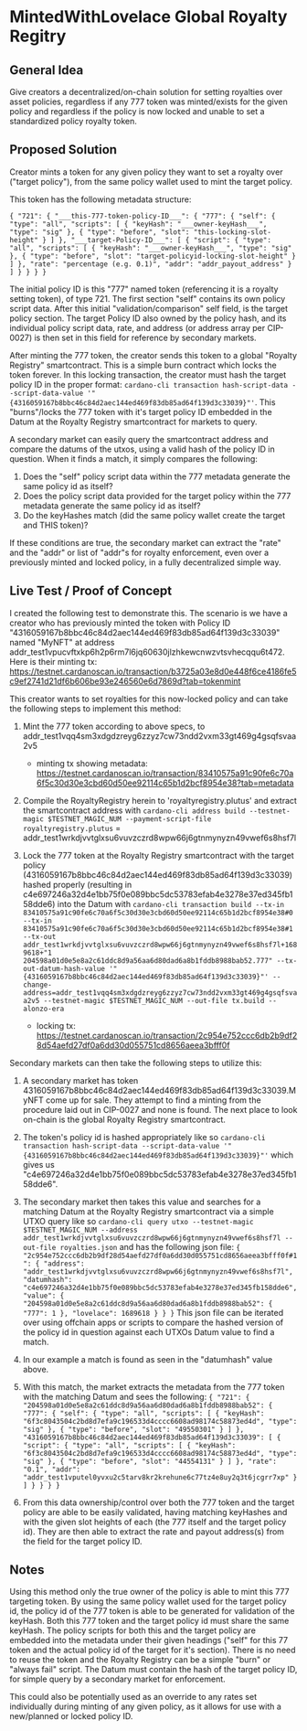 # MintedWithLovelace Global Royalty Regitry

## General Idea

Give creators a decentralized/on-chain solution for setting royalties over asset policies, regardless if any 777 token was minted/exists for the given policy and regardless if the policy is now locked and unable to set a standardized policy royalty token.

## Proposed Solution

Creator mints a token for any given policy they want to set a royalty over ("target policy"), from the same policy wallet used to mint the target policy.

This token has the following metadata structure:

`{
    "721": {
        "___this-777-token-policy-ID___": {
            "777": {
                "self": {
                        "type": "all",
                        "scripts": [
                          {
                            "keyHash": "___owner-keyHash___",
                            "type": "sig"
                          },
                          {
                            "type": "before",
                            "slot": "this-locking-slot-height"
                          }
                        ]
                },
                "___target-Policy-ID___": [
                  {
                    "script": {
                        "type": "all",
                        "scripts": [
                          {
                            "keyHash": "___owner-keyHash___",
                            "type": "sig"
                          },
                          {
                            "type": "before",
                            "slot": "target-policyid-locking-slot-height"
                          }
                        ]
                    },
                    "rate": "percentage (e.g. 0.1)",
                    "addr": "addr_payout_address"
                  }
                ]
            }
        }
    }
}`

The initial policy ID is this "777" named token (referencing it is a royalty setting token), of type 721. The first section "self" contains its own policy script data. After this initial "validation/comparison" self field, is the target policy section.  The target Policy ID also owned by the policy hash, and its individual policy script data, rate, and address (or address array per CIP-0027) is then set in this field for reference by secondary markets.

After minting the 777 token, the creator sends this token to a global "Royalty Registry" smartcontract. This is a simple burn contract which locks the token forever.  In this locking transaction, the creator must hash the target policy ID in the proper format: `cardano-cli transaction hash-script-data --script-data-value '"{4316059167b8bbc46c84d2aec144ed469f83db85ad64f139d3c33039}"'`. This "burns"/locks the 777 token with it's target policy ID embedded in the Datum at the Royalty Registry smartcontract for markets to query.

A secondary market can easily query the smartcontract address and compare the datums of the utxos, using a valid hash of the policy ID in question. When it finds a match, it simply compares the following:

1. Does the "self" policy script data within the 777 metadata generate the same policy id as itself?
2. Does the policy script data provided for the target policy within the 777 metadata generate the same policy id as itself?
3. Do the keyHashes match (did the same policy wallet create the target and THIS token)?

If these conditions are true, the secondary market can extract the "rate" and the "addr" or list of "addr"s for royalty enforcement, even over a previously minted and locked policy, in a fully decentralized simple way.

## Live Test / Proof of Concept

I created the following test to demonstrate this. The scenario is we have a creator who has previously minted the token with Policy ID "4316059167b8bbc46c84d2aec144ed469f83db85ad64f139d3c33039" named "MyNFT" at address addr_test1vpucvftxkp6h2p6rm7l6jq60630jlzhkewcnwzvtsvhecqqu6t472. Here is their minting tx: https://testnet.cardanoscan.io/transaction/b3725a03e8d0e448f6ce4186fe5c9ef2741d21df6b606be93e246560e6d7869d?tab=tokenmint

This creator wants to set royalties for this now-locked policy and can take the following steps to implement this method:

1. Mint the 777 token according to above specs, to addr_test1vqq4sm3xdgdzreyg6zzyz7cw73ndd2vxm33gt469g4gsqfsvaa2v5
    - minting tx showing metadata: https://testnet.cardanoscan.io/transaction/83410575a91c90fe6c70a6f5c30d30e3cbd60d50ee92114c65b1d2bcf8954e38?tab=metadata

2. Compile the RoyaltyRegistry herein to 'royaltyregistry.plutus' and extract the smartcontract address with `cardano-cli address build --testnet-magic $TESTNET_MAGIC_NUM --payment-script-file royaltyregistry.plutus` = addr_test1wrkdjvvtglxsu6vuvzczrd8wpw66j6gtnmynyzn49vwef6s8hsf7l

3. Lock the 777 token at the Royalty Registry smartcontract with the target policy (4316059167b8bbc46c84d2aec144ed469f83db85ad64f139d3c33039) hashed properly (resulting in c4e697246a32d4e1bb75f0e089bbc5dc53783efab4e3278e37ed345fb158dde6) into the Datum with `cardano-cli transaction build --tx-in 83410575a91c90fe6c70a6f5c30d30e3cbd60d50ee92114c65b1d2bcf8954e38#0 --tx-in 83410575a91c90fe6c70a6f5c30d30e3cbd60d50ee92114c65b1d2bcf8954e38#1 --tx-out addr_test1wrkdjvvtglxsu6vuvzczrd8wpw66j6gtnmynyzn49vwef6s8hsf7l+1689618+"1 204598a01d0e5e8a2c61ddc8d9a56aa6d80dad6a8b1fddb8988bab52.777" --tx-out-datum-hash-value '"{4316059167b8bbc46c84d2aec144ed469f83db85ad64f139d3c33039}"' --change-address=addr_test1vqq4sm3xdgdzreyg6zzyz7cw73ndd2vxm33gt469g4gsqfsvaa2v5 --testnet-magic $TESTNET_MAGIC_NUM --out-file tx.build --alonzo-era`
    - locking tx: https://testnet.cardanoscan.io/transaction/2c954e752ccc6db2b9df28d54aefd27df0a6dd30d055751cd8656aeea3bfff0f

Secondary markets can then take the following steps to utilize this:

1. A secondary market has token 4316059167b8bbc46c84d2aec144ed469f83db85ad64f139d3c33039.MyNFT come up for sale. They attempt to find a minting from the procedure laid out in CIP-0027 and none is found. The next place to look on-chain is the global Royalty Registry smartcontract. 

2. The token's policy id is hashed appropriately like so `cardano-cli transaction hash-script-data --script-data-value '"{4316059167b8bbc46c84d2aec144ed469f83db85ad64f139d3c33039}"'` which gives us "c4e697246a32d4e1bb75f0e089bbc5dc53783efab4e3278e37ed345fb158dde6". 

3. The secondary market then takes this value and searches for a matching Datum at the Royalty Registry smartcontract via a simple UTXO query like so `cardano-cli query utxo --testnet-magic $TESTNET_MAGIC_NUM --address addr_test1wrkdjvvtglxsu6vuvzczrd8wpw66j6gtnmynyzn49vwef6s8hsf7l --out-file royalties.json` and has the following json file: 
`{
    "2c954e752ccc6db2b9df28d54aefd27df0a6dd30d055751cd8656aeea3bfff0f#1": {
        "address": "addr_test1wrkdjvvtglxsu6vuvzczrd8wpw66j6gtnmynyzn49vwef6s8hsf7l",
        "datumhash": "c4e697246a32d4e1bb75f0e089bbc5dc53783efab4e3278e37ed345fb158dde6",
        "value": {
            "204598a01d0e5e8a2c61ddc8d9a56aa6d80dad6a8b1fddb8988bab52": {
                "777": 1
            },
            "lovelace": 1689618
        }
    }
}`
This json file can be iterated over using offchain apps or scripts to compare the hashed version of the policy id in question against each UTXOs Datum value to find a match.

4. In our example a match is found as seen in the "datumhash" value above. 

5. With this match, the market extracts the metadata from the 777 token with the matching Datum and sees the following:
`{
    "721": {
        "204598a01d0e5e8a2c61ddc8d9a56aa6d80dad6a8b1fddb8988bab52": {
            "777": {
                "self": {
                        "type": "all",
                        "scripts": [
                          {
                            "keyHash": "6f3c8043504c2bd8d7efa9c196533d4cccc6608ad98174c58873ed4d",
                            "type": "sig"
                          },
                          {
                            "type": "before",
                            "slot": "49550301"
                          }
                        ]
                },
                "4316059167b8bbc46c84d2aec144ed469f83db85ad64f139d3c33039": [
                  {
                    "script": {
                        "type": "all",
                        "scripts": [
                          {
                            "keyHash": "6f3c8043504c2bd8d7efa9c196533d4cccc6608ad98174c58873ed4d",
                            "type": "sig"
                          },
                          {
                            "type": "before",
                            "slot": "44554131"
                          }
                        ]
                    },
                    "rate": "0.1",
                    "addr": "addr_test1vputel0yvxu2c5tarv8kr2krehune6c77tz4e8uy2q3t6jcgrr7xp"
                  }
                ]
            }
        }
    }
}`

6. From this data ownership/control over both the 777 token and the target policy are able to be easily validated, having matching keyHashes and with the given slot heights of each (the 777 itself and the target policy id). They are then able to extract the rate and payout address(s) from the field for the target policy ID.

## Notes

Using this method only the true owner of the policy is able to mint this 777 targeting token. By using the same policy wallet used for the target policy id, the policy id of the 777 token is able to be generated for validation of the keyHash. Both this 777 token and the target policy id must share the same keyHash. The policy scripts for both this and the target policy are embedded into the metadata under their given headings ("self" for this 77 token and the actual policy id of the target for it's section). There is no need to reuse the token and the Royalty Registry can be a simple "burn" or "always fail" script. The Datum must contain the hash of the target policy ID, for simple query by a secondary market for enforcement.

This could also be potentially used as an override to any rates set individually during minting of any given policy, as it allows for use with a new/planned or locked policy ID.